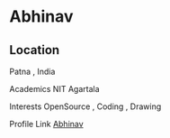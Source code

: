 # Abhinav

## Location
Patna , India

Academics
NIT Agartala

Interests
OpenSource , Coding , Drawing


Profile Link
<a href="https://github.com/codingNightmare22">Abhinav</a>

